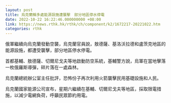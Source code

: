 ```yaml
---
layout: post
title: 烏克蘭稱多處能源設施遭襲擊　部分地區停水停電
date: 2022-10-22 16:22:46.000000000 +08:00
link: https://news.rthk.hk/rthk/ch/component/k2/1672217-20221022.htm
categories: rthk
---
```


俄軍繼續向烏克蘭發動空襲，烏克蘭官員說，敖德薩、基洛沃拉德和盧茨克地區的能源設施，都遭受襲擊，部分地區停水停電。

首都基輔、敖德薩、切爾尼戈夫等地啟動防空系統，基輔警方說，烏軍在當地擊落一枚俄羅斯導彈，碎片落在一處森林。

烏克蘭總統辦公室主任批評，恐怖份子再次利用火箭襲擊民用基礎設施和人民。

烏克蘭國家能源公司宣布，星期六繼續在基輔、切爾尼戈夫等地區，採取限電措施，以減少電網負荷，呼籲民眾節約用電。
